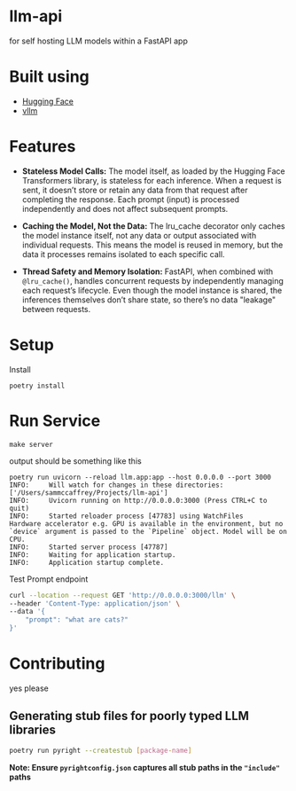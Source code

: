 # llm-api
for self hosting LLM models within a FastAPI app

# Built using

- [Hugging Face](https://huggingface.co/)
- [vllm](https://github.com/vllm-project/vllm)

# Features
- **Stateless Model Calls:** The model itself, as loaded by the Hugging Face Transformers library, is stateless for each inference. When a request is sent, it doesn’t store or retain any data from that request after completing the response. Each prompt (input) is processed independently and does not affect subsequent prompts.

- **Caching the Model, Not the Data:** The lru_cache decorator only caches the model instance itself, not any data or output associated with individual requests. This means the model is reused in memory, but the data it processes remains isolated to each specific call.

- **Thread Safety and Memory Isolation:** FastAPI, when combined with `@lru_cache()`, handles concurrent requests by independently managing each request’s lifecycle. Even though the model instance is shared, the inferences themselves don’t share state, so there’s no data "leakage" between requests. 

# Setup

Install

```
poetry install
```

# Run Service
```
make server
```
output should be something like this
```
poetry run uvicorn --reload llm.app:app --host 0.0.0.0 --port 3000
INFO:     Will watch for changes in these directories: ['/Users/sammccaffrey/Projects/llm-api']
INFO:     Uvicorn running on http://0.0.0.0:3000 (Press CTRL+C to quit)
INFO:     Started reloader process [47783] using WatchFiles
Hardware accelerator e.g. GPU is available in the environment, but no `device` argument is passed to the `Pipeline` object. Model will be on CPU.
INFO:     Started server process [47787]
INFO:     Waiting for application startup.
INFO:     Application startup complete.

```

Test Prompt endpoint
```sh
curl --location --request GET 'http://0.0.0.0:3000/llm' \
--header 'Content-Type: application/json' \
--data '{
    "prompt": "what are cats?"
}'
```

# Contributing
yes please

## Generating stub files for poorly typed LLM libraries

```sh
poetry run pyright --createstub [package-name]
```

**Note: Ensure `pyrightconfig.json` captures all stub paths in the `"include"` paths**

